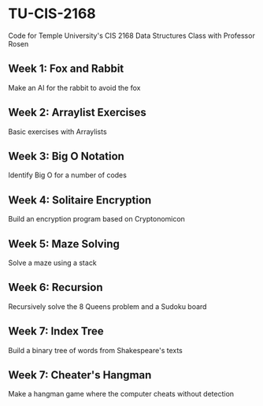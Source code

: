 # TU-CIS-2168
Code for Temple University's CIS 2168 Data Structures Class with Professor Rosen

## Week 1: Fox and Rabbit
Make an AI for the rabbit to avoid the fox

## Week 2: Arraylist Exercises
Basic exercises with Arraylists

## Week 3: Big O Notation
Identify Big O for a number of codes

## Week 4: Solitaire Encryption
Build an encryption program based on Cryptonomicon

## Week 5: Maze Solving
Solve a maze using a stack

## Week 6: Recursion
Recursively solve the 8 Queens problem and a Sudoku board 

## Week 7: Index Tree
Build a binary tree of words from Shakespeare's texts

## Week 7: Cheater's Hangman
Make a hangman game where the computer cheats without detection